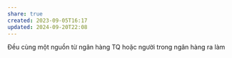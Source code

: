 ```yaml
---
share: true
created: 2023-09-05T16:17
updated: 2024-09-20T22:08
---
```

Đều cùng một nguồn từ ngân hàng TQ hoặc người trong ngân hàng ra làm
